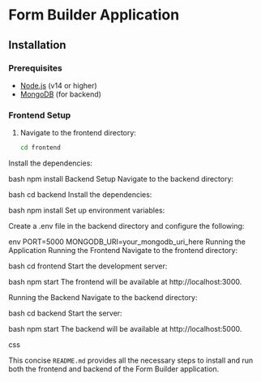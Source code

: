# Form Builder Application

## Installation

### Prerequisites

- [Node.js](https://nodejs.org/) (v14 or higher)
- [MongoDB](https://www.mongodb.com/) (for backend)

### Frontend Setup

1. Navigate to the frontend directory:

   ```bash
   cd frontend
Install the dependencies:

bash
npm install
Backend Setup
Navigate to the backend directory:

bash
cd backend
Install the dependencies:

bash
npm install
Set up environment variables:

Create a .env file in the backend directory and configure the following:

env
PORT=5000
MONGODB_URI=your_mongodb_uri_here
Running the Application
Running the Frontend
Navigate to the frontend directory:

bash
cd frontend
Start the development server:

bash
npm start
The frontend will be available at http://localhost:3000.

Running the Backend
Navigate to the backend directory:

bash
cd backend
Start the server:

bash
npm start
The backend will be available at http://localhost:5000.

css

This concise `README.md` provides all the necessary steps to install and run both the frontend and backend of the Form Builder application.
